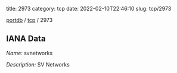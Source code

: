 title: 2973
category: tcp
date: 2022-02-10T22:46:10
slug: tcp/2973

[portdb](/) / [tcp](/category/tcp.html) / 2973


## IANA Data

_Name:_ svnetworks

_Description:_ SV Networks

